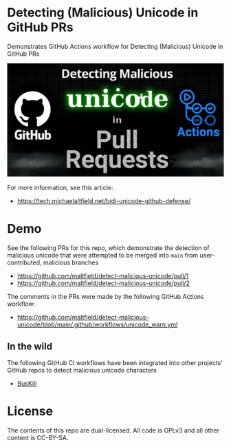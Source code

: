 # Detecting (Malicious) Unicode in GitHub PRs

Demonstrates GitHub Actions workflow for Detecting (Malicious) Unicode in GitHub PRs

<p align="center">
  <a href="https://tech.michaelaltfield.net/bidi-unicode-github-defense/"><img src="bidi-unicode-github-defense_featuredImage2.jpg?raw=true" alt="Detecting Malicious Unicode in GitHub Pull Requests"/></a>
</p>

For more information, see this article:

 *  https://tech.michaelaltfield.net/bidi-unicode-github-defense/

# Demo

See the following PRs for this repo, which demonstrate the detection of malicious unicode that were attempted to be merged into `main` from user-contributed, malicious branches

 * https://github.com/maltfield/detect-malicious-unicode/pull/1
 * https://github.com/maltfield/detect-malicious-unicode/pull/2

The comments in the PRs were made by the following GitHub Actions workflow:

 * https://github.com/maltfield/detect-malicious-unicode/blob/main/.github/workflows/unicode_warn.yml

## In the wild

The following GitHub CI workflows have been integrated into other projects' GitHub repos to detect malicious unicode characters

 * [BusKill](https://github.com/BusKill/buskill-app/blob/c764ea7fd649f0f576e68ba9272cd8b3ed36f167/.github/workflows/unicode_warn.yml)

# License

The contents of this repo are dual-licensed. All code is GPLv3 and all other content is CC-BY-SA.


